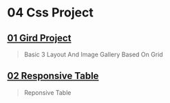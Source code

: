 # 04 Css Project
## [01 Gird Project](01_Grid_Project/)
> Basic 3 Layout And Image Gallery Based On Grid

## [02 Responsive Table](02_Responsive_Table/)
> Reponsive Table
